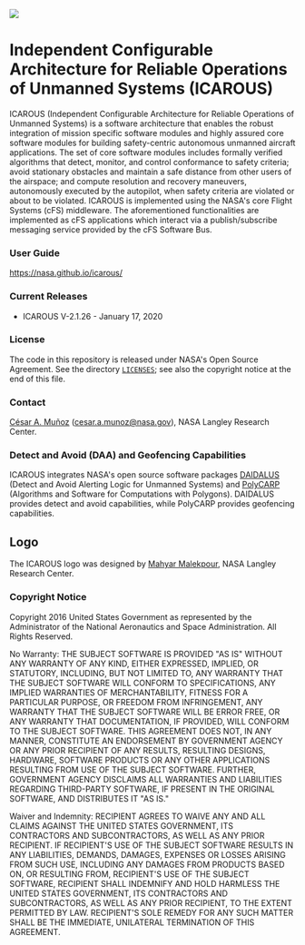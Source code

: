 ![](ICAROUS-logo.jpeg "")

Independent Configurable Architecture for Reliable Operations of
Unmanned Systems (ICAROUS)
========

ICAROUS (Independent Configurable Architecture for Reliable Operations of
Unmanned Systems) is a software architecture that enables the robust integration
of mission specific software modules and highly assured core software
modules for building safety-centric autonomous unmanned aircraft
applications. The set of core software modules includes formally
verified algorithms that detect, monitor, and control conformance
to safety criteria; avoid stationary obstacles and maintain a safe
distance from other users of the airspace; and compute resolution
and recovery maneuvers, autonomously executed by the autopilot, when
safety criteria are violated or about to be violated. ICAROUS is implemented using the
NASA's core Flight Systems (cFS) middleware. The aforementioned functionalities are implemented as
cFS applications which interact via a publish/subscribe messaging
service provided by the cFS Software Bus.

### User Guide

https://nasa.github.io/icarous/

### Current Releases

- ICAROUS  V-2.1.26 - January 17, 2020

### License

The code in this repository is released under NASA's Open Source
Agreement.  See the directory [`LICENSES`](LICENSES); see also the copyright notice at the end of this file. 

### Contact

[C&eacute;sar A. Mu&ntilde;oz](http://shemesh.larc.nasa.gov/people/cam) (cesar.a.munoz@nasa.gov), NASA Langley Research Center.

### Detect and Avoid (DAA) and Geofencing Capabilities

ICAROUS integrates NASA's open source software packages [DAIDALUS](http://shemesh.larc.nasa.gov/fm/DAIDALUS)
(Detect and Avoid Alerting Logic for Unmanned Systems) and
[PolyCARP](http://shemesh.larc.nasa.gov/fm/PolyCARP) (Algorithms and Software
for Computations with Polygons). DAIDALUS provides detect and avoid
capabilities, while PolyCARP provides geofencing capabilities.

## Logo

The ICAROUS logo was designed by 
[Mahyar Malekpour](http://shemesh.larc.nasa.gov/people/mrm/publications.htm#ETC), NASA Langley Research Center.

### Copyright Notice

Copyright 2016 United States Government as represented by the Administrator of the National Aeronautics and Space Administration. All Rights Reserved.

No Warranty: THE SUBJECT SOFTWARE IS PROVIDED "AS IS" WITHOUT ANY WARRANTY OF ANY KIND, EITHER EXPRESSED, IMPLIED, OR STATUTORY, INCLUDING, BUT NOT LIMITED TO, ANY WARRANTY THAT THE SUBJECT SOFTWARE WILL CONFORM TO SPECIFICATIONS, ANY IMPLIED WARRANTIES OF MERCHANTABILITY, FITNESS FOR A PARTICULAR PURPOSE, OR FREEDOM FROM INFRINGEMENT, ANY WARRANTY THAT THE SUBJECT SOFTWARE WILL BE ERROR FREE, OR ANY WARRANTY THAT DOCUMENTATION, IF PROVIDED, WILL CONFORM TO THE SUBJECT SOFTWARE. THIS AGREEMENT DOES NOT, IN ANY MANNER, CONSTITUTE AN ENDORSEMENT BY GOVERNMENT AGENCY OR ANY PRIOR RECIPIENT OF ANY RESULTS, RESULTING DESIGNS, HARDWARE, SOFTWARE PRODUCTS OR ANY OTHER APPLICATIONS RESULTING FROM USE OF THE SUBJECT SOFTWARE.  FURTHER, GOVERNMENT AGENCY DISCLAIMS ALL WARRANTIES AND LIABILITIES REGARDING THIRD-PARTY SOFTWARE, IF PRESENT IN THE ORIGINAL SOFTWARE, AND DISTRIBUTES IT "AS IS."

Waiver and Indemnity: RECIPIENT AGREES TO WAIVE ANY AND ALL CLAIMS AGAINST THE UNITED STATES GOVERNMENT, ITS CONTRACTORS AND SUBCONTRACTORS, AS WELL AS ANY PRIOR RECIPIENT.  IF RECIPIENT'S USE OF THE SUBJECT SOFTWARE RESULTS IN ANY LIABILITIES, DEMANDS, DAMAGES, EXPENSES OR LOSSES ARISING FROM SUCH USE, INCLUDING ANY DAMAGES FROM PRODUCTS BASED ON, OR RESULTING FROM, RECIPIENT'S USE OF THE SUBJECT SOFTWARE, RECIPIENT SHALL INDEMNIFY AND HOLD HARMLESS THE UNITED STATES GOVERNMENT, ITS CONTRACTORS AND SUBCONTRACTORS, AS WELL AS ANY PRIOR RECIPIENT, TO THE EXTENT PERMITTED BY LAW.  RECIPIENT'S SOLE REMEDY FOR ANY SUCH MATTER SHALL BE THE IMMEDIATE, UNILATERAL TERMINATION OF THIS AGREEMENT.
